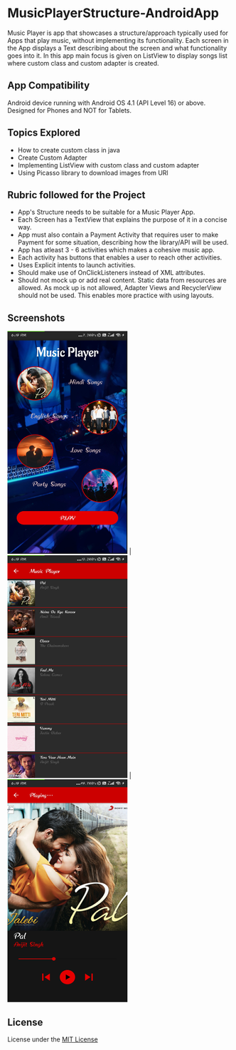 # MusicPlayerStructure-AndroidApp
Music Player is app that showcases a structure/approach typically used for Apps that play music, without implementing its functionality.
Each screen in the App displays a Text describing about the screen and what functionality goes into it.
In this app main focus is given on ListView to display songs list where custom class and custom adapter is created. 

## App Compatibility
Android device running with Android OS 4.1 (API Level 16) or above. Designed for Phones and NOT for Tablets.

## Topics Explored
<ul> 
<li> How to create custom class in java </li>
<li> Create Custom Adapter </li>
<li> Implementing ListView with custom class and custom adapter </li>
<li> Using Picasso library to download images from URl </li>
</ul>

## Rubric followed for the Project
<ul>
<li> App's Structure needs to be suitable for a Music Player App.</li>
<li> Each Screen has a TextView that explains the purpose of it in a concise way.</li>
<li> App must also contain a Payment Activity that requires user to make Payment for some situation, describing how the library/API will be used.</li>
<li> App has atleast 3 - 6 activities which makes a cohesive music app.</li>
<li> Each activity has buttons that enables a user to reach other activities.</li>
<li> Uses Explicit intents to launch activities.</li>
<li> Should make use of OnClickListeners instead of XML attributes.</li>
<li> Should not mock up or add real content. Static data from resources are allowed. As mock up is not allowed, Adapter Views and RecyclerView should not be used. This enables more practice with using layouts.</li>
</ul>

## Screenshots
 <img src="https://github.com/manjirikolte/MusicPlayerStructure-AndroidApp/blob/master/Screenshots/Screenshot_1.jpg" width="270" height="500">   | <img src="https://github.com/manjirikolte/MusicPlayerStructure-AndroidApp/blob/master/Screenshots/Screenshot_2.jpg" width="270" height="500"> | <img src="https://github.com/manjirikolte/MusicPlayerStructure-AndroidApp/blob/master/Screenshots/Screenshot_3.jpg" width="270" height="500">

## License
License under the <a href="https://github.com/manjirikolte/MusicPlayerStructure-AndroidApp/blob/master/LICENSE.txt">MIT License </a>
